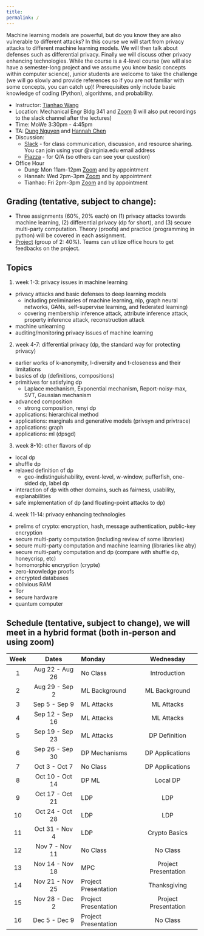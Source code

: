 ```yaml
---
title: 
permalink: /
---
```



Machine learning models are powerful, but do you know they are also vulnerable to different attacks?  In this course we will start from privacy attacks to different machine learning models.  We will then talk about defenses such as differential privacy.  Finally we will discuss other privacy enhancing technologies.  While the course is a 4-level course (we will also have a semester-long project and we assume you know basic concepts within computer science), junior students are welcome to take the challenge (we will go slowly and provide references so if you are not familiar with some concepts, you can catch up)! Prerequisites only include basic knowledge of coding (Python), algorithms, and probability.


- Instructor: [Tianhao Wang](https://tianhao.wang)
- Location: Mechanical Engr Bldg 341 and [Zoom](https://virginia.zoom.us/j/91717635982?pwd=dVNEaHJ3VjJxaVBFTDRmMUlvU3VDZz09&from=addon) (I will also put recordings to the slack channel after the lectures)
- Time: MoWe 3:30pm - 4:45pm
- TA: [Dung Nguyen](https://biocomplexity.virginia.edu/person/dung-nguyen) and [Hannah Chen](https://hannahxchen.github.io/)
- Discussion: 
  - [Slack](https://fall22dataprivacy.slack.com) - for class communication, discussion, and resource sharing. You can join using your @virginia.edu email address
  - [Piazza](https://piazza.com/virginia/fall2022/cs4501) - for Q/A (so others can see your question)
- Office Hour
  - Dung: Mon 11am-12pm [Zoom](https://virginia.zoom.us/j/94028483212?pwd=NkJua3Jybjd2WjQ5cFRRNnJuWVNqUT09) and by appointment
  - Hannah: Wed 2pm-3pm [Zoom](https://virginia.zoom.us/j/6523934504) and by appointment
  - Tianhao: Fri 2pm-3pm [Zoom](https://virginia.zoom.us/j/95103321825?pwd=d09vN3lDOEhJaUduWGpocURxem80dz09&from=addon) and by appointment


## Grading (tentative, subject to change): 
- Three assignments (60%, 20% each) on (1) privacy attacks towards machine learning, (2) differential privacy (dp for short), and (3) secure multi-party computation. Theory (proofs) and practice (programming in python) will be covered in each assignment.
- [Project](project.md) (group of 2: 40%).  Teams can utilize office hours to get feedbacks on the project. 

## Topics
1. week 1-3: privacy issues in machine learning
- privacy attacks and basic defenses to deep learning models 
  - including preliminaries of machine learning, nlp, graph neural networks, GANs, self-supervise learning, and federated learning)
  - covering membership inference attack, attribute inference attack, property inference attack, reconstruction attack
- machine unlearning
- auditing/monitoring privacy issues of machine learning 

2. week 4-7: differential privacy (dp, the standard way for protecting privacy)
- earlier works of k-anonymity, l-diversity and t-closeness and their limitations
- basics of dp (definitions, compositions)
- primitives for satisfying dp
  - Laplace mechanism, Exponential mechanism, Report-noisy-max, SVT, Gaussian mechanism
- advanced composition
  - strong composition, renyi dp
- applications: hierarchical method
- applications: marginals and generative models (privsyn and privtrace)
- applications: graph 
- applications: ml (dpsgd)

3. week 8-10: other flavors of dp
- local dp
- shuffle dp
- relaxed definition of dp 
  - geo-indistinguishability, event-level, w-window, pufferfish, one-sided dp, label dp
- interaction of dp with other domains, such as fairness, usability, explanabilities
- safe implementation of dp (and floating-point attacks to dp)

4. week 11-14: privacy enhancing technologies
- prelims of crypto: encryption, hash, message authentication, public-key encryption
- secure multi-party computation (including review of some libraries)
- secure multi-party computation and machine learning (libraries like aby)
- secure multi-party computation and dp (compare with shuffle dp, honeycrisp, etc)
- homomorphic encryption (crypte)
- zero-knowledge proofs
- encrypted databases
- oblivious RAM
- Tor
- secure hardware
- quantum computer 

## Schedule (tentative, subject to change), we will meet in a hybrid format (both in-person and using zoom)

| Week |  Dates  |  Monday   |  Wednesday  |
| :--: | :-----: | :-------- | :---------: |
|  1   | Aug 22 - Aug 26  |  No Class       |  Introduction  |
|  2   | Aug 29 - Sep 2   |  ML Background  |  ML Background  |
|  3   | Sep 5 - Sep 9    |  ML Attacks     |  ML Attacks  |
|  4   | Sep 12 - Sep 16  |  ML Attacks     |  ML Attacks  |
|  5   | Sep 19 - Sep 23  |  ML Attacks     |  DP Definition |
|  6   | Sep 26 - Sep 30  |  DP Mechanisms  |  DP Applications  |
|  7   | Oct 3 - Oct 7    |  No Class       |  DP Applications  |
|  8   | Oct 10 - Oct 14  |  DP ML          |  Local DP  |
|  9   | Oct 17 - Oct 21  |  LDP            | LDP  |
|  10  | Oct 24 - Oct 28  |  LDP            | LDP  |
|  11  | Oct 31 - Nov 4   |  LDP  | Crypto Basics  |
|  12  | Nov 7 - Nov 11   |  No Class  |  No Class |
|  13  | Nov 14 - Nov 18  |  MPC  |  Project Presentation  |
|  14  | Nov 21 - Nov 25  |  Project Presentation  |  Thanksgiving  |
|  15  | Nov 28 - Dec 2   |  Project Presentation  |  Project Presentation  |
|  16  | Dec 5 - Dec 9    |  Project Presentation  |  No Class  |